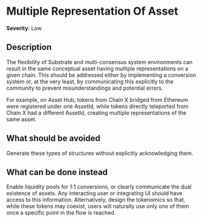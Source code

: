 # Multiple Representation Of Asset

**Severity**: Low

## Description

The flexibility of Substrate and multi-consensus system environments can result in the same conceptual asset having multiple representations on a given chain. This should be addressed either by implementing a conversion system or, at the very least, by communicating this explicitly to the community to prevent misunderstandings and potential errors.

For example, on Asset Hub, tokens from Chain X bridged from Ethereum were registered under one AssetId, while tokens directly teleported from Chain X had a different AssetId, creating multiple representations of the same asset.

## What should be avoided

Generate these types of structures without explicitly acknowledging them.

## What can be done instead

Enable liquidity pools for 1:1 conversions, or clearly communicate the dual existence of assets. Any interacting user or integrating UI should have access to this information. Alternatively, design the tokenomics so that, while these tokens may coexist, users will naturally use only one of them once a specific point in the flow is reached.